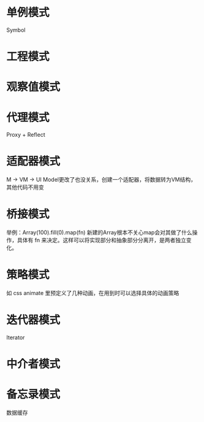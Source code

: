 # 单例模式
Symbol

# 工程模式

# 观察值模式

# 代理模式
Proxy + Reflect

# 适配器模式
M -> VM -> UI
Model更改了也没关系，创建一个适配器，将数据转为VM结构，其他代码不用变

# 桥接模式
举例：Array(100).fill(0).map(fn)
新建的Array根本不关心map会对其做了什么操作，具体有 fn 来决定。这样可以将实现部分和抽象部分分离开，是两者独立变化。

# 策略模式
如 css animate 里预定义了几种动画，在用到时可以选择具体的动画策略

# 迭代器模式
Iterator

# 中介者模式

# 备忘录模式
数据缓存